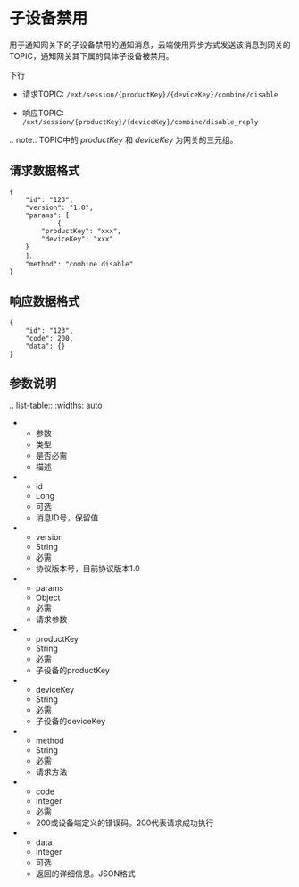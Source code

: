 # 子设备禁用

用于通知网关下的子设备禁用的通知消息，云端使用异步方式发送该消息到网关的TOPIC，通知网关其下属的具体子设备被禁用。

下行
- 请求TOPIC: `/ext/session/{productKey}/{deviceKey}/combine/disable`

- 响应TOPIC: `/ext/session/{productKey}/{deviceKey}/combine/disable_reply`

.. note::  TOPIC中的 *productKey* 和 *deviceKey* 为网关的三元组。

## 请求数据格式

```
{
	"id": "123",
	"version": "1.0",
	"params": [
            {
		"productKey": "xxx",
		"deviceKey": "xxx"
	}
	]，
	"method": "combine.disable"
}

```

## 响应数据格式

```
{
	"id": "123",
	"code": 200,
	"data": {}
}

```

## 参数说明​

.. list-table::
   :widths: auto

   * - 参数
     - 类型​
     - 是否必需
     - 描述
   * - id
     - Long
     - 可选
     - 消息ID号，保留值
   * - version
     - String
     - 必需
     - 协议版本号，目前协议版本1.0
   * - params
     - Object
     - 必需
     - 请求参数
   * - productKey
     - String
     - 必需
     - 子设备的productKey
   * - deviceKey
     - String
     - 必需
     - 子设备的deviceKey
   * - method
     - String
     - 必需
     - 请求方法
   * - code
     - Integer
     - 必需
     - 200或设备端定义的错误码。200代表请求成功执行
   * - data
     - Integer
     - 可选
     - 返回的详细信息。JSON格式



<!--end-->
